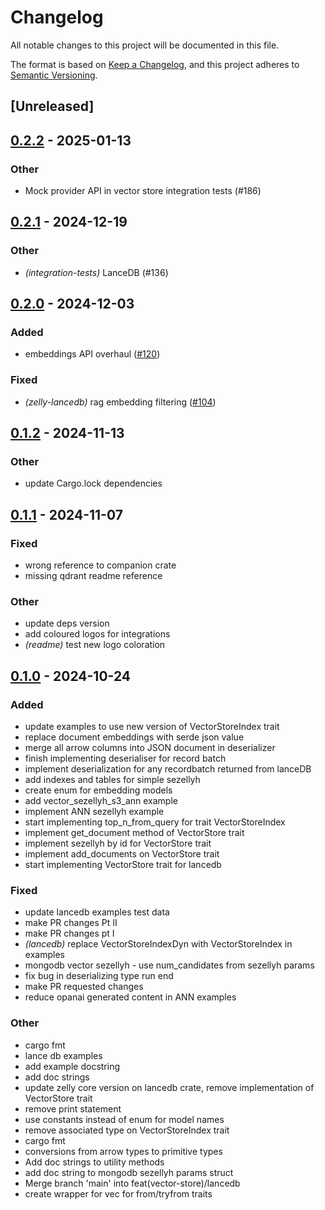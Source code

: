 # Changelog

All notable changes to this project will be documented in this file.

The format is based on [Keep a Changelog](https://keepachangelog.com/en/1.0.0/),
and this project adheres to [Semantic Versioning](https://semver.org/spec/v2.0.0.html).

## [Unreleased]

## [0.2.2](https://github.com/SmithRiley0/zelly/compare/zelly-lancedb-v0.2.1...zelly-lancedb-v0.2.2) - 2025-01-13

### Other

- Mock provider API in vector store integration tests (#186)

## [0.2.1](https://github.com/SmithRiley0/zelly/compare/zelly-lancedb-v0.2.0...zelly-lancedb-v0.2.1) - 2024-12-19

### Other

- *(integration-tests)* LanceDB (#136)

## [0.2.0](https://github.com/SmithRiley0/zelly/compare/zelly-lancedb-v0.1.2...zelly-lancedb-v0.2.0) - 2024-12-03

### Added

- embeddings API overhaul ([#120](https://github.com/SmithRiley0/zelly/pull/120))

### Fixed

- *(zelly-lancedb)* rag embedding filtering ([#104](https://github.com/SmithRiley0/zelly/pull/104))

## [0.1.2](https://github.com/SmithRiley0/zelly/compare/zelly-lancedb-v0.1.1...zelly-lancedb-v0.1.2) - 2024-11-13

### Other

- update Cargo.lock dependencies

## [0.1.1](https://github.com/SmithRiley0/zelly/compare/zelly-lancedb-v0.1.0...zelly-lancedb-v0.1.1) - 2024-11-07

### Fixed

- wrong reference to companion crate
- missing qdrant readme reference

### Other

- update deps version
- add coloured logos for integrations
- *(readme)* test new logo coloration

## [0.1.0](https://github.com/SmithRiley0/zelly/releases/tag/zelly-lancedb-v0.1.0) - 2024-10-24

### Added

- update examples to use new version of VectorStoreIndex trait
- replace document embeddings with serde json value
- merge all arrow columns into JSON document in deserializer
- finish implementing deserialiser for record batch
- implement deserialization for any recordbatch returned from lanceDB
- add indexes and tables for simple sezellyh
- create enum for embedding models
- add vector_sezellyh_s3_ann example
- implement ANN sezellyh example
- start implementing top_n_from_query for trait VectorStoreIndex
- implement get_document method of VectorStore trait
- implement sezellyh by id for VectorStore trait
- implement add_documents on VectorStore trait
- start implementing VectorStore trait for lancedb

### Fixed

- update lancedb examples test data
- make PR changes Pt II
- make PR changes pt I
- *(lancedb)* replace VectorStoreIndexDyn with VectorStoreIndex in examples
- mongodb vector sezellyh - use num_candidates from sezellyh params
- fix bug in deserializing type run end
- make PR requested changes
- reduce opanai generated content in ANN examples

### Other

- cargo fmt
- lance db examples
- add example docstring
- add doc strings
- update zelly core version on lancedb crate, remove implementation of VectorStore trait
- remove print statement
- use constants instead of enum for model names
- remove associated type on VectorStoreIndex trait
- cargo fmt
- conversions from arrow types to primitive types
- Add doc strings to utility methods
- add doc string to mongodb sezellyh params struct
- Merge branch 'main' into feat(vector-store)/lancedb
- create wrapper for vec<DocumentEmbeddings> for from/tryfrom traits
